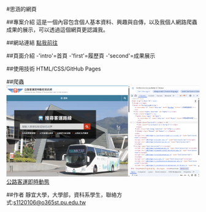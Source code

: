 #思涵的網頁

##專案介紹
這是一個內容包含個人基本資料、興趣與自傳，以及我個人網路爬蟲成果的展示，可以透過這個網頁更認識我。

##網站連結
[點我前往](https://elva17.github.io/huang.github.io/)

##頁面介紹
-'intro'=首頁
-'first'=履歷頁
-'second'=成果展示

##使用技術
HTML/CSS/GitHub Pages

##爬蟲
![即時動態網站](images/screenshot1.png)
[公路客運即時動態](https://www.taiwanbus.tw/ebuspage/Default.aspx?lan=C)

##作者
靜宜大學，大學部，資科系學生，聯絡方式:s1120106@o365st.pu.edu.tw
